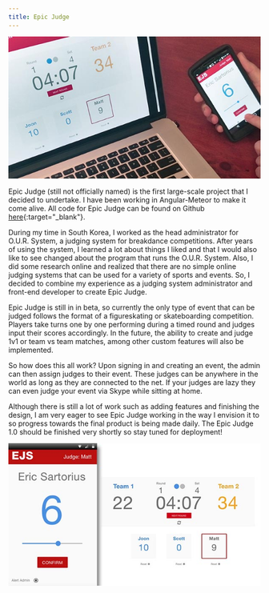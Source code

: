 ```yaml
---
title: Epic Judge
---
```


![Epic Judge](assets/img/work/proj-1/thumb.jpg)

Epic Judge (still not officially named) is the first large-scale project that I decided to undertake. I have been working in Angular-Meteor to make it come alive. All code for Epic Judge can be found on Github [here](https://github.com/EricSSartorius/Judging-System){:target="_blank"}.

During my time in South Korea, I worked as the head administrator for O.U.R. System, a judging system for breakdance competitions. After years of using the system, I learned a lot about things I liked and that I would also like to see changed about the program that runs the O.U.R. System. Also, I did some research online and realized that there are no simple online judging systems that can be used for a variety of sports and events. So, I decided to combine my experience as a judging system administrator and front-end developer to create Epic Judge. 

Epic Judge is still in in beta, so currently the only type of event that can be judged follows the format of a figureskating or skateboarding competition. Players take turns one by one performing during a timed round and judges input their scores accordingly. In the future, the ability to create and judge 1v1 or team vs team matches, among other custom features will also be implemented.

So how does this all work? Upon signing in and creating an event, the admin can then assign judges to their event. These judges can be anywhere in the world as long as they are connected to the net. If your judges are lazy they can even judge your event via Skype while sitting at home. 

Although there is still a lot of work such as adding features and finishing the design, I am very eager to see Epic Judge working in the way I envision it to so progress towards the final product is being made daily. The Epic Judge 1.0 should be finished very shortly so stay tuned for deployment! 

![Epic Judge](assets/img/work/proj-1/img.jpg)